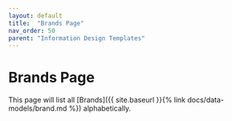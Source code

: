```yaml
---
layout: default
title:  "Brands Page"
nav_order: 50
parent: "Information Design Templates"
---
```


# Brands Page

This page will list all [Brands]({{ site.baseurl }}{% link docs/data-models/brand.md %}) alphabetically.

